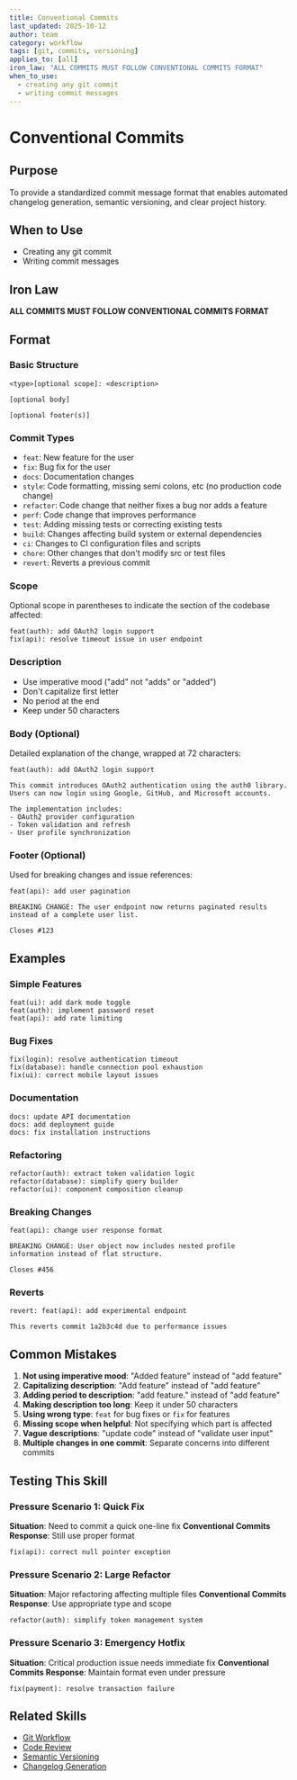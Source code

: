 ```yaml
---
title: Conventional Commits
last_updated: 2025-10-12
author: team
category: workflow
tags: [git, commits, versioning]
applies_to: [all]
iron_law: "ALL COMMITS MUST FOLLOW CONVENTIONAL COMMITS FORMAT"
when_to_use:
  - creating any git commit
  - writing commit messages
---
```


# Conventional Commits

## Purpose
To provide a standardized commit message format that enables automated changelog generation, semantic versioning, and clear project history.

## When to Use
- Creating any git commit
- Writing commit messages

## Iron Law
**ALL COMMITS MUST FOLLOW CONVENTIONAL COMMITS FORMAT**

## Format

### Basic Structure
```
<type>[optional scope]: <description>

[optional body]

[optional footer(s)]
```

### Commit Types

- `feat`: New feature for the user
- `fix`: Bug fix for the user
- `docs`: Documentation changes
- `style`: Code formatting, missing semi colons, etc (no production code change)
- `refactor`: Code change that neither fixes a bug nor adds a feature
- `perf`: Code change that improves performance
- `test`: Adding missing tests or correcting existing tests
- `build`: Changes affecting build system or external dependencies
- `ci`: Changes to CI configuration files and scripts
- `chore`: Other changes that don't modify src or test files
- `revert`: Reverts a previous commit

### Scope
Optional scope in parentheses to indicate the section of the codebase affected:
```
feat(auth): add OAuth2 login support
fix(api): resolve timeout issue in user endpoint
```

### Description
- Use imperative mood ("add" not "adds" or "added")
- Don't capitalize first letter
- No period at the end
- Keep under 50 characters

### Body (Optional)
Detailed explanation of the change, wrapped at 72 characters:
```
feat(auth): add OAuth2 login support

This commit introduces OAuth2 authentication using the auth0 library.
Users can now login using Google, GitHub, and Microsoft accounts.

The implementation includes:
- OAuth2 provider configuration
- Token validation and refresh
- User profile synchronization
```

### Footer (Optional)
Used for breaking changes and issue references:
```
feat(api): add user pagination

BREAKING CHANGE: The user endpoint now returns paginated results
instead of a complete user list.

Closes #123
```

## Examples

### Simple Features
```
feat(ui): add dark mode toggle
feat(auth): implement password reset
feat(api): add rate limiting
```

### Bug Fixes
```
fix(login): resolve authentication timeout
fix(database): handle connection pool exhaustion
fix(ui): correct mobile layout issues
```

### Documentation
```
docs: update API documentation
docs: add deployment guide
docs: fix installation instructions
```

### Refactoring
```
refactor(auth): extract token validation logic
refactor(database): simplify query builder
refactor(ui): component composition cleanup
```

### Breaking Changes
```
feat(api): change user response format

BREAKING CHANGE: User object now includes nested profile
information instead of flat structure.

Closes #456
```

### Reverts
```
revert: feat(api): add experimental endpoint

This reverts commit 1a2b3c4d due to performance issues
```

## Common Mistakes

1. **Not using imperative mood**: "Added feature" instead of "add feature"
2. **Capitalizing description**: "Add feature" instead of "add feature"
3. **Adding period to description**: "add feature." instead of "add feature"
4. **Making description too long**: Keep it under 50 characters
5. **Using wrong type**: `feat` for bug fixes or `fix` for features
6. **Missing scope when helpful**: Not specifying which part is affected
7. **Vague descriptions**: "update code" instead of "validate user input"
8. **Multiple changes in one commit**: Separate concerns into different commits

## Testing This Skill

### Pressure Scenario 1: Quick Fix
**Situation**: Need to commit a quick one-line fix
**Conventional Commits Response**: Still use proper format
```
fix(api): correct null pointer exception
```

### Pressure Scenario 2: Large Refactor
**Situation**: Major refactoring affecting multiple files
**Conventional Commits Response**: Use appropriate type and scope
```
refactor(auth): simplify token management system
```

### Pressure Scenario 3: Emergency Hotfix
**Situation**: Critical production issue needs immediate fix
**Conventional Commits Response**: Maintain format even under pressure
```
fix(payment): resolve transaction failure
```

## Related Skills

- [Git Workflow](../workflow/git-workflow/SKILL.md)
- [Code Review](../workflow/code-review/SKILL.md)
- [Semantic Versioning](../workflow/semantic-versioning/SKILL.md)
- [Changelog Generation](../workflow/changelog-generation/SKILL.md)